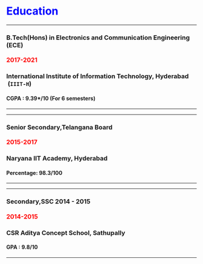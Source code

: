 # <span style="color:Blue;">Education</span>

---
### B.Tech(Hons) in Electronics and Communication Engineering (ECE)  
#### <span style="color:red; font-size:16px">2017-2021</span>
### International Institute of Information Technology, Hyderabad  &nbsp;(`IIIT-H`)
#### CGPA : 9.39*/10  (For 6 semesters)
--- 

---
### Senior Secondary,Telangana Board 
#### <span style="color:red; font-size:16px">2015-2017</span>
### Naryana IIT Academy, Hyderabad
#### Percentage: 98.3/100
---

---
### Secondary,SSC   2014 - 2015
#### <span style="color:red; font-size:16px">2014-2015</span>
### CSR Aditya Concept School, Sathupally 
#### GPA : 9.8/10
---
